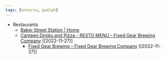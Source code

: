 ```yaml
---
tags: [ontario, guelph]
---
```



- Restaurants
	- [Baker Street Station | Home](https://www.bakerstreetstation.ca/)
	- [Canteen Drinks and Pizza - RESTO MENU – Fixed Gear Brewing Company](https://fixedgearbrewing.com/pages/canteen-drinks-and-pizza) [[2022-11-27]]
		- [Fixed Gear Brewing – Fixed Gear Brewing Company](https://fixedgearbrewing.com/) [[2022-11-27]]

